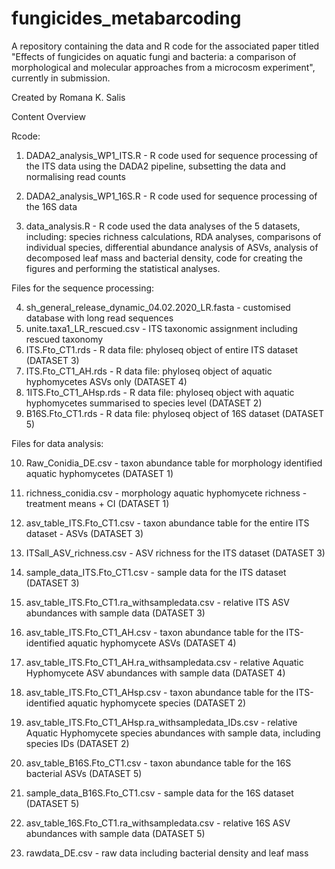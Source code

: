 # fungicides_metabarcoding

A repository containing the data and R code for the associated paper titled "Effects of fungicides on aquatic fungi and bacteria: a comparison of morphological and molecular approaches from a microcosm experiment", currently in submission.

Created by Romana K. Salis


Content Overview


Rcode:

1. DADA2_analysis_WP1_ITS.R - R code used for sequence processing of the ITS data using the DADA2 pipeline, subsetting the data and normalising read counts
2. DADA2_analysis_WP1_16S.R - R code used for sequence processing of the 16S data

3. data_analysis.R - R code used the data analyses of the 5 datasets, including: species richness calculations, RDA analyses, comparisons of individual species, differential abundance analysis of ASVs, analysis of decomposed leaf mass and bacterial density, code for creating the figures and performing the statistical analyses.

Files for the sequence processing:

4. sh_general_release_dynamic_04.02.2020_LR.fasta - customised database with long read sequences
5. unite.taxa1_LR_rescued.csv - ITS taxonomic assignment including rescued taxonomy
6. ITS.Fto_CT1.rds - R data file: phyloseq object of entire ITS dataset (DATASET 3)
7. ITS.Fto_CT1_AH.rds  - R data file: phyloseq object of aquatic hyphomycetes ASVs only (DATASET 4)
8. 1ITS.Fto_CT1_AHsp.rds - R data file: phyloseq object with aquatic hyphomycetes summarised to species level (DATASET 2)
9. B16S.Fto_CT1.rds - R data file: phyloseq object of 16S dataset (DATASET 5)

Files for data analysis:

10. Raw_Conidia_DE.csv - taxon abundance table for morphology identified aquatic hyphomycetes (DATASET 1)
11. richness_conidia.csv - morphology aquatic hyphomycete richness - treatment means + CI (DATASET 1)

12. asv_table_ITS.Fto_CT1.csv - taxon abundance table for the entire ITS dataset - ASVs (DATASET 3)
13. ITSall_ASV_richness.csv - ASV richness for the ITS dataset (DATASET 3)
14. sample_data_ITS.Fto_CT1.csv - sample data for the ITS dataset (DATASET 3)
15. asv_table_ITS.Fto_CT1.ra_withsampledata.csv - relative ITS ASV abundances with sample data (DATASET 3)

16. asv_table_ITS.Fto_CT1_AH.csv - taxon abundance table for the ITS-identified aquatic hyphomycete ASVs (DATASET 4)
17. asv_table_ITS.Fto_CT1_AH.ra_withsampledata.csv - relative Aquatic Hyphomycete ASV abundances with sample data (DATASET 4)

18. asv_table_ITS.Fto_CT1_AHsp.csv - taxon abundance table for the ITS-identified aquatic hyphomycete species (DATASET 2)
19. asv_table_ITS.Fto_CT1_AHsp.ra_withsampledata_IDs.csv - relative Aquatic Hyphomycete species abundances with sample data, including species IDs (DATASET 2)

20. asv_table_B16S.Fto_CT1.csv - taxon abundance table for the 16S bacterial ASVs (DATASET 5)
21. sample_data_B16S.Fto_CT1.csv - sample data for the 16S dataset (DATASET 5)
22. asv_table_16S.Fto_CT1.ra_withsampledata.csv - relative 16S ASV abundances with sample data (DATASET 5)

23. rawdata_DE.csv - raw data including bacterial density and leaf mass
